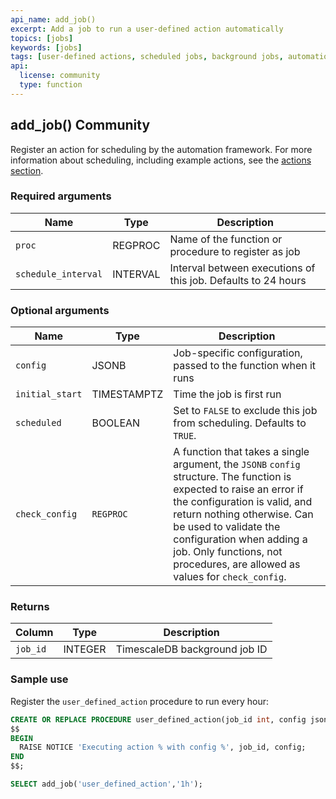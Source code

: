 ```yaml
---
api_name: add_job()
excerpt: Add a job to run a user-defined action automatically
topics: [jobs]
keywords: [jobs]
tags: [user-defined actions, scheduled jobs, background jobs, automation framework]
api:
  license: community
  type: function
---
```


## add_job() <tag type="community">Community</tag>

Register an action for scheduling by the automation framework. For more information about scheduling, including example actions, see the [actions section][using-actions].

### Required arguments

|Name|Type|Description|
|-|-|-|
|`proc`|REGPROC|Name of the function or procedure to register as job|
|`schedule_interval`|INTERVAL|Interval between executions of this job. Defaults to 24 hours|

### Optional arguments

|Name|Type|Description|
|-|-|-|
|`config`|JSONB|Job-specific configuration, passed to the function when it runs|
|`initial_start`|TIMESTAMPTZ|Time the job is first run|
|`scheduled`|BOOLEAN|Set to `FALSE` to exclude this job from scheduling. Defaults to `TRUE`. |
|`check_config`|`REGPROC`|A function that takes a single argument, the `JSONB` `config` structure. The function is expected to raise an error if the configuration is valid, and return nothing otherwise. Can be used to validate the configuration when adding a job. Only functions, not procedures, are allowed as values for `check_config`.|

### Returns

|Column|Type|Description|
|-|-|-|
|`job_id`|INTEGER|TimescaleDB background job ID|

### Sample use

Register the `user_defined_action` procedure to run every hour:

```sql
CREATE OR REPLACE PROCEDURE user_defined_action(job_id int, config jsonb) LANGUAGE PLPGSQL AS
$$
BEGIN
  RAISE NOTICE 'Executing action % with config %', job_id, config;
END
$$;

SELECT add_job('user_defined_action','1h');
```

[using-actions]: /timescaledb/:currentVersion:/overview/core-concepts/user-defined-actions
